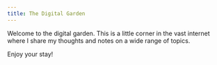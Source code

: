 ```yaml
---
title: The Digital Garden
---
```


Welcome to the digital garden. This is a little corner in the vast internet where I share my thoughts and notes on a wide range of topics.

Enjoy your stay!